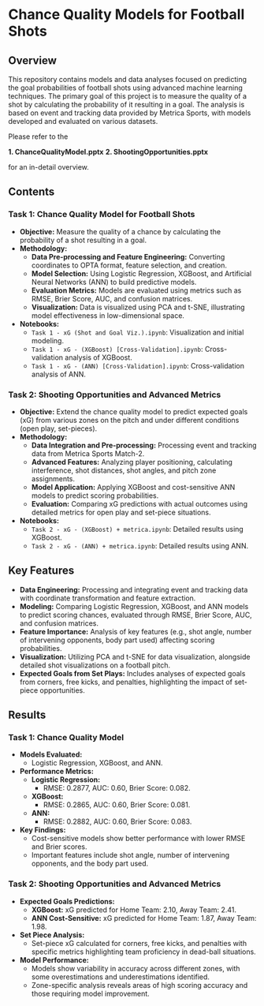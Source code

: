# Chance Quality Models for Football Shots

## Overview

This repository contains models and data analyses focused on predicting the goal probabilities of football shots using advanced machine learning techniques. The primary goal of this project is to measure the quality of a shot by calculating the probability of it resulting in a goal. The analysis is based on event and tracking data provided by Metrica Sports, with models developed and evaluated on various datasets. 

Please refer to the 

**1. ChanceQualityModel.pptx** 
**2. ShootingOpportunities.pptx** 

for an in-detail overview.

## Contents

### Task 1: Chance Quality Model for Football Shots

- **Objective:** Measure the quality of a chance by calculating the probability of a shot resulting in a goal.
- **Methodology:**
  - **Data Pre-processing and Feature Engineering:** Converting coordinates to OPTA format, feature selection, and creation.
  - **Model Selection:** Using Logistic Regression, XGBoost, and Artificial Neural Networks (ANN) to build predictive models.
  - **Evaluation Metrics:** Models are evaluated using metrics such as RMSE, Brier Score, AUC, and confusion matrices.
  - **Visualization:** Data is visualized using PCA and t-SNE, illustrating model effectiveness in low-dimensional space.
- **Notebooks:**
  - `Task 1 - xG (Shot and Goal Viz.).ipynb`: Visualization and initial modeling.
  - `Task 1 - xG - (XGBoost) [Cross-Validation].ipynb`: Cross-validation analysis of XGBoost.
  - `Task 1 - xG - (ANN) [Cross-Validation].ipynb`: Cross-validation analysis of ANN.

### Task 2: Shooting Opportunities and Advanced Metrics

- **Objective:** Extend the chance quality model to predict expected goals (xG) from various zones on the pitch and under different conditions (open play, set-pieces).
- **Methodology:**
  - **Data Integration and Pre-processing:** Processing event and tracking data from Metrica Sports Match-2.
  - **Advanced Features:** Analyzing player positioning, calculating interference, shot distances, shot angles, and pitch zone assignments.
  - **Model Application:** Applying XGBoost and cost-sensitive ANN models to predict scoring probabilities.
  - **Evaluation:** Comparing xG predictions with actual outcomes using detailed metrics for open play and set-piece situations.
- **Notebooks:**
  - `Task 2 - xG - (XGBoost) + metrica.ipynb`: Detailed results using XGBoost.
  - `Task 2 - xG - (ANN) + metrica.ipynb`: Detailed results using ANN.

## Key Features

- **Data Engineering:** Processing and integrating event and tracking data with coordinate transformation and feature extraction.
- **Modeling:** Comparing Logistic Regression, XGBoost, and ANN models to predict scoring chances, evaluated through RMSE, Brier Score, AUC, and confusion matrices.
- **Feature Importance:** Analysis of key features (e.g., shot angle, number of intervening opponents, body part used) affecting scoring probabilities.
- **Visualization:** Utilizing PCA and t-SNE for data visualization, alongside detailed shot visualizations on a football pitch.
- **Expected Goals from Set Plays:** Includes analyses of expected goals from corners, free kicks, and penalties, highlighting the impact of set-piece opportunities.

## Results

### Task 1: Chance Quality Model

- **Models Evaluated:**
  - Logistic Regression, XGBoost, and ANN.
- **Performance Metrics:**
  - **Logistic Regression:**
    - RMSE: 0.2877, AUC: 0.60, Brier Score: 0.082.
  - **XGBoost:**
    - RMSE: 0.2865, AUC: 0.60, Brier Score: 0.081.
  - **ANN:**
    - RMSE: 0.2882, AUC: 0.60, Brier Score: 0.083.
- **Key Findings:**
  - Cost-sensitive models show better performance with lower RMSE and Brier scores.
  - Important features include shot angle, number of intervening opponents, and the body part used.

### Task 2: Shooting Opportunities and Advanced Metrics

- **Expected Goals Predictions:**
  - **XGBoost:** xG predicted for Home Team: 2.10, Away Team: 2.41.
  - **ANN Cost-Sensitive:** xG predicted for Home Team: 1.87, Away Team: 1.98.
- **Set Piece Analysis:**
  - Set-piece xG calculated for corners, free kicks, and penalties with specific metrics highlighting team proficiency in dead-ball situations.
- **Model Performance:**
  - Models show variability in accuracy across different zones, with some overestimations and underestimations identified.
  - Zone-specific analysis reveals areas of high scoring accuracy and those requiring model improvement.

